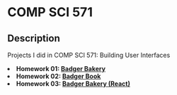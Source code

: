 # COMP SCI 571

## Description
<p> Projects I did in COMP SCI 571: Building User Interfaces
    <li> <b>Homework 01: <a href="http://arunike.github.io/compsci571/homework01/index.html" target="blank">Badger Bakery</a> </b> </li>
    <li> <b>Homework 02: <a href="http://arunike.github.io/compsci571/homework02/index.html" target="blank">Badger Book</a> </b> </li>
    <li> <b>Homework 03: <a href="http://arunike.github.io/#/badgerbakery" target="blank">Badger Bakery (React)</a> </b> </li>
</p>
